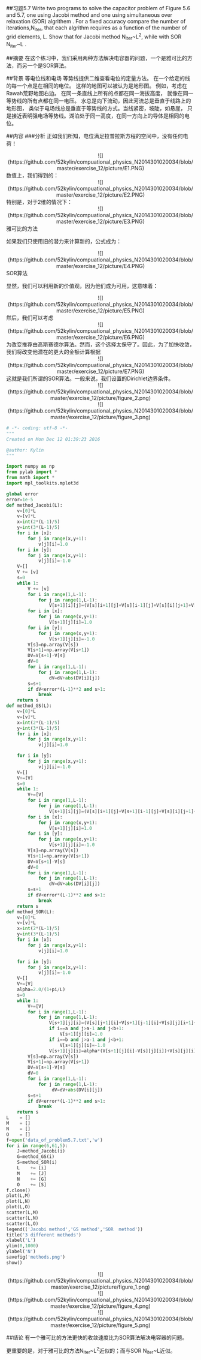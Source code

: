 
##习题5.7 
Write two programs to solve the capacitor problem of Figure 5.6 and 5.7, one 
using Jacobi method and one using simultaneous over relaxation (SOR) algrithem . For a fixed accuracy
compare the number of iterations,N<sub>iter</sub>, that 
each algrithm requires as a function of the number of grid elements, L. Show 
that for Jacobi method N<sub>iter</sub>~L<sup>2</sup>, while with SOR N<sub>iter</sub>~L .

##摘要
在这个练习中，我们采用两种方法解决电容器的问题，一个是雅可比的方法，而另一个是SOR算法。

##背景
等电位线和电场
等势线提供二维查看电位的定量方法。
在一个给定的线的每一个点是在相同的电位。
这样的地图可以被认为是地形图。
例如，考虑在Rawah荒野地图右边。
在同一条直线上所有的点都在同一海拔高度，
就像在同一等势线的所有点都在同一电压。
水总是向下流动，因此河流总是垂直于线路上的地形图，
类似于电场线总是垂直于等势线的方式。当线紧密，坡陡，如悬崖，
只是接近表明强电场等势线。湖泊处于同一高度，在同一方向上的导体是相同的电位。


##内容
###分析
正如我们所知，电位满足拉普拉斯方程的空间中，没有任何电荷！
   <div align=center>
![](https://github.com/52kylin/compuational_physics_N2014301020034/blob/master/exercise_12/picture/E1.PNG)
</div>
数值上，我们得到的：
   <div align=center>
![](https://github.com/52kylin/compuational_physics_N2014301020034/blob/master/exercise_12/picture/E2.PNG)
</div>
特别是，对于2维的情况下：
   <div align=center>
![](https://github.com/52kylin/compuational_physics_N2014301020034/blob/master/exercise_12/picture/E3.PNG)
</div>
雅可比的方法

如果我们只使用旧的潜力来计算新的，公式成为：
   <div align=center>
![](https://github.com/52kylin/compuational_physics_N2014301020034/blob/master/exercise_12/picture/E4.PNG)
</div>
SOR算法

显然，我们可以利用新的价值观，因为他们成为可用，这意味着：
   <div align=center>
![](https://github.com/52kylin/compuational_physics_N2014301020034/blob/master/exercise_12/picture/E5.PNG)
</div>
然后，我们可以考虑
   <div align=center>
![](https://github.com/52kylin/compuational_physics_N2014301020034/blob/master/exercise_12/picture/E6.PNG)
</div>
为改变推荐由高斯赛德尔算法。然而，这个选择太保守了。因此，为了加快收敛，我们将改变他潜在的更大的金额计算根据
   <div align=center>
![](https://github.com/52kylin/compuational_physics_N2014301020034/blob/master/exercise_12/picture/E7.PNG)
</div>
这就是我们所谓的SOR算法。一般来说，我们设置的Dirichlet边界条件。
   <div align=center>
   ![](https://github.com/52kylin/compuational_physics_N2014301020034/blob/master/exercise_12/picture/figure_2.png)
   </div>
   <div align=center>
   ![](https://github.com/52kylin/compuational_physics_N2014301020034/blob/master/exercise_12/picture/figure_3.png)
   </div>

```python
# -*- coding: utf-8 -*-
"""
Created on Mon Dec 12 01:39:23 2016

@author: Kylin
"""

import numpy as np
from pylab import *
from math import *
import mpl_toolkits.mplot3d

global error
error=1e-5
def method_Jacobi(L):
    v=[0]*L
    v=[v]*L
    x=int(2*(L-1)/5)
    y=int(3*(L-1)/5)
    for i in [x]:
        for j in range(x,y+1):
            v[j][i]=1.0
    for i in [y]:
        for j in range(x,y+1):
            v[j][i]=-1.0
    V=[]
    V += [v]
    s=0
    while 1:
        V += [v]
        for i in range(1,L-1):
            for j in range(1,L-1):
                V[s+1][i][j]=(V[s][i+1][j]+V[s][i-1][j]+V[s][i][j+1]+V[s][i][j-1])/4.0
        for i in [x]:
            for j in range(x,y+1):
                V[s+1][j][i]=1.0
        for i in [y]:
            for j in range(x,y+1):
                V[s+1][j][i]=-1.0
        V[s]=np.array(V[s])
        V[s+1]=np.array(V[s+1])
        DV=V[s+1]-V[s]
        dV=0
        for i in range(1,L-1):
            for j in range(1,L-1):
                dV=dV+abs(DV[i][j])
        s=s+1
        if dV<error*(L-1)**2 and s>1:
            break
    return s
def method_GS(L):
    v=[0]*L
    v=[v]*L
    x=int(2*(L-1)/5)
    y=int(3*(L-1)/5)
    for i in [x]:
        for j in range(x,y+1):
            v[j][i]=1.0

    for i in [y]:
        for j in range(x,y+1):
            v[j][i]=-1.0   
    V=[]
    V+=[V]
    s=0
    while 1:
        V+=[V]
        for i in range(1,L-1):
            for j in range(1,L-1):
                V[s+1][i][j]=(V[s][i+1][j]+V[s+1][i-1][j]+V[s][i][j+1]+V[s+1][i][j-1])/4.0
        for i in [x]:
            for j in range(x,y+1):
                V[s+1][j][i]=1.0
        for i in [y]:
            for j in range(x,y+1):
                V[s+1][j][i]=-1.0
        V[s]=np.array(V[s])
        V[s+1]=np.array(V[s+1])
        DV=V[s+1]-V[s]
        dV=0
        for i in range(1,L-1):
            for j in range(1,L-1):
                dV=dV+abs(DV[i][j])
        s=s+1
        if dV<error*(L-1)**2 and s>1:
            break
    return s
def method_SOR(L):
    v=[0]*L
    v=[v]*L
    x=int(2*(L-1)/5)
    y=int(3*(L-1)/5)
    for i in [x]:
        for j in range(x,y+1):
            v[j][i]=1.0

    for i in [y]:
        for j in range(x,y+1):
            v[j][i]=-1.0   
    V=[]
    V+=[V]
    alpha=2.0/(1+pi/L)
    s=0
    while 1:
        V+=[V]
        for i in range(1,L-1):
            for j in range(1,L-1):               
                V[s+1][j][i]=(V[s][j+1][i]+V[s+1][j-1][i]+V[s][j][i+1]+V[s+1][j][i-1])/4.0
                if i==a and j>a-1 and j<b+1:
                    V[s+1][j][i]=1.0
                if i==b and j>a-1 and j<b+1:
                    V[s+1][j][i]=-1.0
                V[s+1][j][i]=alpha*(V[s+1][j][i]-V[s][j][i])+V[s][j][i] 
        V[s]=np.array(V[s])
        V[s+1]=np.array(V[s+1])
        DV=V[s+1]-V[s]
        dV=0
        for i in range(1,L-1):
            for j in range(1,L-1):
                 dV=dV+abs(DV[i][j])
        s=s+1
        if dV<error*(L-1)**2 and s>1:
            break
    return s
L    = []
M    = []
N    = []
O    = []
f=open('data_of_problem5.7.txt','w')
for i in range(6,61,5):
    J=method_Jacobi(i)
    G=method_GS(i)
    S=method_SOR(i)
    L    += [i]
    M    += [J]
    N    += [G]
    O    += [S]
f.close()
plot(L,M)
plot(L,N)
plot(L,O)
scatter(L,M)
scatter(L,N)
scatter(L,O)
legend(('Jacobi method','GS method','SOR  method'))
title('3 different methods')
xlabel('L')
ylim(0,1000)
ylabel('N')
savefig('methods.png')
show()
```
   <div align=center>
   ![](https://github.com/52kylin/compuational_physics_N2014301020034/blob/master/exercise_12/picture/figure_1.png)
   </div>
   <div align=center>
   ![](https://github.com/52kylin/compuational_physics_N2014301020034/blob/master/exercise_12/picture/figure_4.png)
   </div>
   <div align=center>
   ![](https://github.com/52kylin/compuational_physics_N2014301020034/blob/master/exercise_12/picture/figure_5.png)
   </div>



##结论
有一个雅可比的方法更快的收敛速度比为SOR算法解决电容器的问题。

更重要的是，对于雅可比的方法N<sub>iter</sub>~L<sup>2</sup>近似的；而与SOR  N<sub>iter</sub>~L近似。
